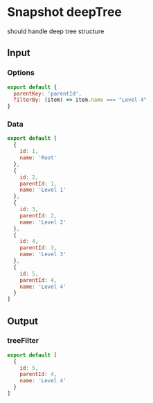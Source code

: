 # Snapshot deepTree

should handle deep tree structure

## Input

### Options
```js
export default {
  parentKey: 'parentId',
  filterBy: (item) => item.name === "Level 4"
}
```

### Data
```js
export default [
  {
    id: 1,
    name: 'Root'
  },
  {
    id: 2,
    parentId: 1,
    name: 'Level 1'
  },
  {
    id: 3,
    parentId: 2,
    name: 'Level 2'
  },
  {
    id: 4,
    parentId: 3,
    name: 'Level 3'
  },
  {
    id: 5,
    parentId: 4,
    name: 'Level 4'
  }
]
```

## Output

### treeFilter
```js
export default [
  {
    id: 5,
    parentId: 4,
    name: 'Level 4'
  }
]
```